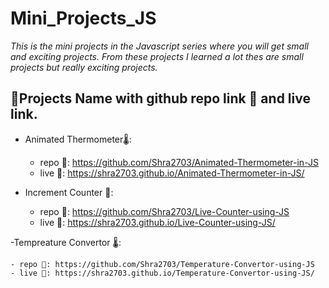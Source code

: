 # Mini_Projects_JS
*_This is the mini projects in the Javascript series where you will get small and exciting projects. From these projects I learned a lot thes are small projects but really exciting projects._*
## 👨Projects Name with github repo link 🔗 and live link.

- Animated Thermometer🌡:        
	- repo 🔗: https://github.com/Shra2703/Animated-Thermometer-in-JS      
	- live 🔗: https://shra2703.github.io/Animated-Thermometer-in-JS/
      
- Increment Counter 🧮:
	- repo 🔗: https://github.com/Shra2703/Live-Counter-using-JS
	- live 🔗: https://shra2703.github.io/Live-Counter-using-JS/
    
-Tempreature Convertor 🌡:
        
	- repo 🔗: https://github.com/Shra2703/Temperature-Convertor-using-JS
	- live 🔗: https://shra2703.github.io/Temperature-Convertor-using-JS/

